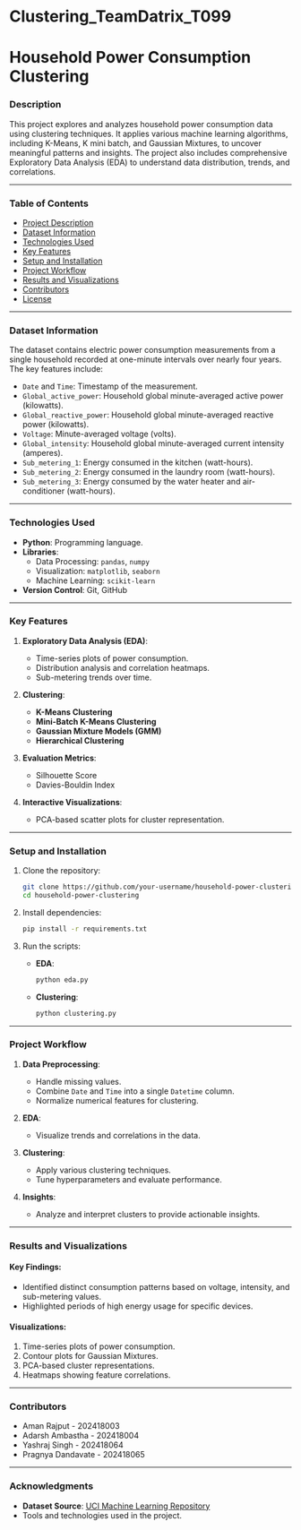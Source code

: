 # Clustering_TeamDatrix_T099

# **Household Power Consumption Clustering**

### **Description**
This project explores and analyzes household power consumption data using clustering techniques. It applies various machine learning algorithms, including K-Means, K mini batch, and Gaussian Mixtures, to uncover meaningful patterns and insights. The project also includes comprehensive Exploratory Data Analysis (EDA) to understand data distribution, trends, and correlations.

---

### **Table of Contents**
- [Project Description](#description)
- [Dataset Information](#dataset-information)
- [Technologies Used](#technologies-used)
- [Key Features](#key-features)
- [Setup and Installation](#setup-and-installation)
- [Project Workflow](#project-workflow)
- [Results and Visualizations](#results-and-visualizations)
- [Contributors](#contributors)
- [License](#license)

---

### **Dataset Information**
The dataset contains electric power consumption measurements from a single household recorded at one-minute intervals over nearly four years. The key features include:
- `Date` and `Time`: Timestamp of the measurement.
- `Global_active_power`: Household global minute-averaged active power (kilowatts).
- `Global_reactive_power`: Household global minute-averaged reactive power (kilowatts).
- `Voltage`: Minute-averaged voltage (volts).
- `Global_intensity`: Household global minute-averaged current intensity (amperes).
- `Sub_metering_1`: Energy consumed in the kitchen (watt-hours).
- `Sub_metering_2`: Energy consumed in the laundry room (watt-hours).
- `Sub_metering_3`: Energy consumed by the water heater and air-conditioner (watt-hours).

---

### **Technologies Used**
- **Python**: Programming language.
- **Libraries**:
  - Data Processing: `pandas`, `numpy`
  - Visualization: `matplotlib`, `seaborn`
  - Machine Learning: `scikit-learn`
- **Version Control**: Git, GitHub

---

### **Key Features**
1. **Exploratory Data Analysis (EDA)**:
   - Time-series plots of power consumption.
   - Distribution analysis and correlation heatmaps.
   - Sub-metering trends over time.

2. **Clustering**:
   - **K-Means Clustering**
   - **Mini-Batch K-Means Clustering**
   - **Gaussian Mixture Models (GMM)**
   - **Hierarchical Clustering**

3. **Evaluation Metrics**:
   - Silhouette Score
   - Davies-Bouldin Index

4. **Interactive Visualizations**:
   - PCA-based scatter plots for cluster representation.

---

### **Setup and Installation**
1. Clone the repository:
   ```bash
   git clone https://github.com/your-username/household-power-clustering.git
   cd household-power-clustering
   ```

2. Install dependencies:
   ```bash
   pip install -r requirements.txt
   ```

3. Run the scripts:
   - **EDA**:
     ```bash
     python eda.py
     ```
   - **Clustering**:
     ```bash
     python clustering.py
     ```

---

### **Project Workflow**
1. **Data Preprocessing**:
   - Handle missing values.
   - Combine `Date` and `Time` into a single `Datetime` column.
   - Normalize numerical features for clustering.

2. **EDA**:
   - Visualize trends and correlations in the data.

3. **Clustering**:
   - Apply various clustering techniques.
   - Tune hyperparameters and evaluate performance.

4. **Insights**:
   - Analyze and interpret clusters to provide actionable insights.

---

### **Results and Visualizations**
#### **Key Findings**:
- Identified distinct consumption patterns based on voltage, intensity, and sub-metering values.
- Highlighted periods of high energy usage for specific devices.

#### **Visualizations**:
1. Time-series plots of power consumption.
2. Contour plots for Gaussian Mixtures.
3. PCA-based cluster representations.
4. Heatmaps showing feature correlations.

---

### **Contributors**
- Aman Rajput - 202418003
- Adarsh Ambastha - 202418004
- Yashraj Singh - 202418064
- Pragnya Dandavate - 202418065

---

### **Acknowledgments**
- **Dataset Source**: [UCI Machine Learning Repository](https://archive.ics.uci.edu/ml/datasets/Individual+household+electric+power+consumption)
- Tools and technologies used in the project.
